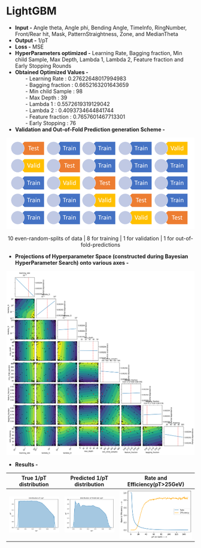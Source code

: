 # LightGBM
+ **Input -** Angle theta, Angle phi, Bending Angle, TimeInfo, RingNumber, Front/Rear hit, Mask, PatternStraightness, Zone, and MedianTheta
+ **Output -** 1/pT
+ **Loss -** MSE
+ **HyperParameters optimized -** Learning Rate, Bagging fraction, Min child Sample, Max Depth, Lambda 1, Lambda 2, Feature fraction and Early Stopping Rounds
+ **Obtained Optimized Values -** <br>
&nbsp;&nbsp;&nbsp;&nbsp;&nbsp;&nbsp; - Learning Rate :  0.27622648017994983<br>
&nbsp;&nbsp;&nbsp;&nbsp;&nbsp;&nbsp; - Bagging fraction : 0.6652163201643659<br>
&nbsp;&nbsp;&nbsp;&nbsp;&nbsp;&nbsp; - Min child Sample : 98<br>
&nbsp;&nbsp;&nbsp;&nbsp;&nbsp;&nbsp; - Max Depth : 39<br>
&nbsp;&nbsp;&nbsp;&nbsp;&nbsp;&nbsp; - Lambda 1 : 0.5572619319129042<br>
&nbsp;&nbsp;&nbsp;&nbsp;&nbsp;&nbsp; - Lambda 2 : 0.4093734644841744<br>
&nbsp;&nbsp;&nbsp;&nbsp;&nbsp;&nbsp; - Feature fraction : 0.7657601467713301<br>
&nbsp;&nbsp;&nbsp;&nbsp;&nbsp;&nbsp; - Early Stopping : 76
+ **Validation and Out-of-Fold Prediction generation Scheme -**
<p align="center">
  <img src="https://github.com/PRATEEKKUMARAGNIHOTRI/CMS-trigger/blob/master/images/validation_scheme.png">
</p>
<p align="center">10 even-random-splits of data | 8 for training | 1 for validation | 1 for out-of-fold-predictions</p>


+ **Projections of Hyperparameter Space (constructed during Bayesian HyperParameter Search) onto various axes -**
<p align="right">
  <img src="https://github.com/PRATEEKKUMARAGNIHOTRI/CMS-trigger/blob/master/images/LightGBM-SearchSpace-Projections.png">
</p>

+ **Results -**

True 1/pT distribution | Predicted 1/pT distribution | Rate and Efficiency(pT>25GeV)
--- | --- | ---
![True Dist](https://github.com/PRATEEKKUMARAGNIHOTRI/CMS-trigger/blob/master/images/dist-True.png) | ![Predicted Dist](https://github.com/PRATEEKKUMARAGNIHOTRI/CMS-trigger/blob/master/images/dist-LightGBM.png) | ![Rate and Efficiency](https://github.com/PRATEEKKUMARAGNIHOTRI/CMS-trigger/blob/master/images/LightGBM-Rate-Efficiency.png)
